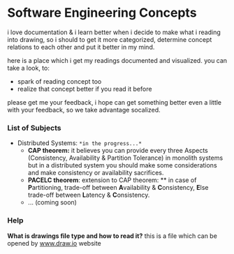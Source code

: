 
# Software Engineering Concepts
i love documentation & i learn better when i decide to make what i reading into drawing, so i should to get it more categorized, determine concept relations to each other and put it better in my mind.

here is a place which i get my readings documented and visualized. you can take a look, to:

- spark of reading concept too
- realize that concept better if you read it before

please get me your feedback, i hope can get something better even a little with your feedback, so we take advantage socalized.


### List of Subjects
- Distributed Systems: `*in the progress...*`
  - **CAP theorem:** it believes you can provide every three Aspects (Consistency, Availability & Partition Tolerance) in monolith systems but in a distributed system you should make some considerations and make consistency or availability sacrifices.
  - **PACELC theorem**: extension to CAP theorem: ** in case of **P**artitioning, trade-off between **A**vailability & **C**onsistency, **E**lse trade-off between **L**atency & **C**onsistency.
  - ... (coming soon)



### Help
**What is drawings file type and how to read it?** this is a file which can be opened by www.draw.io website